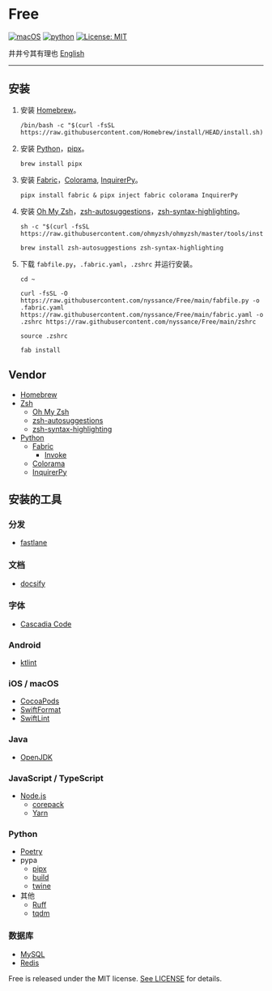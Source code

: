 # Free

[![macOS](https://img.shields.io/badge/macOS-14-blue)](https://www.apple.com/macos/monterey/)
[![python](https://img.shields.io/badge/python-3.12-blue)](https://www.python.org)
[![License: MIT](https://img.shields.io/badge/license-MIT-green)](https://opensource.org/licenses/MIT)

井井兮其有理也 [English](https://github.com/nyssance/Free/blob/main/README.md)

---

## 安装

1. 安装 [Homebrew]。

    ```shell
    /bin/bash -c "$(curl -fsSL https://raw.githubusercontent.com/Homebrew/install/HEAD/install.sh)"
    ```

2. 安装 [Python]，[pipx]。

    ```shell
    brew install pipx
    ```

3. 安装 [Fabric]，[Colorama], [InquirerPy]。

    ```shell
    pipx install fabric & pipx inject fabric colorama InquirerPy
    ```

4. 安装 [Oh My Zsh]，[zsh-autosuggestions]，[zsh-syntax-highlighting]。

    ```shell
    sh -c "$(curl -fsSL https://raw.githubusercontent.com/ohmyzsh/ohmyzsh/master/tools/install.sh)"
    ```

    ```shell
    brew install zsh-autosuggestions zsh-syntax-highlighting
    ```

5. 下载 `fabfile.py`，`.fabric.yaml`，`.zshrc` 并运行安装。

    ```shell
    cd ~
    ```

    ```shell
    curl -fsSL -O https://raw.githubusercontent.com/nyssance/Free/main/fabfile.py -o .fabric.yaml https://raw.githubusercontent.com/nyssance/Free/main/fabric.yaml -o .zshrc https://raw.githubusercontent.com/nyssance/Free/main/zshrc
    ```

    ```shell
    source .zshrc
    ```

    ```shell
    fab install
    ```

## Vendor

- [Homebrew]
- [Zsh](https://www.zsh.org)
  - [Oh My Zsh]
  - [zsh-autosuggestions]
  - [zsh-syntax-highlighting]
- [Python]
  - [Fabric]
    - [Invoke](https://www.pyinvoke.org)
  - [Colorama]
  - [InquirerPy]

## 安装的工具

### 分发

- [fastlane](https://fastlane.tools)

### 文档

- [docsify](https://docsify.js.org/#/zh-cn/)

### 字体

- [Cascadia Code](https://github.com/microsoft/cascadia-code)

### Android

- [ktlint](https://github.com/pinterest/ktlint)

### iOS / macOS

- [CocoaPods](https://cocoapods.org)
- [SwiftFormat](https://github.com/nicklockwood/SwiftFormat)
- [SwiftLint](https://github.com/realm/SwiftLint)

### Java

- [OpenJDK](https://openjdk.java.net)

### JavaScript / TypeScript

- [Node.js](https://nodejs.org)
  - [corepack](https://github.com/nodejs/corepack)
  - [Yarn](https://yarnpkg.com)

### Python

- [Poetry](https://python-poetry.org)
- pypa
  - [pipx]
  - [build](https://github.com/pypa/build)
  - [twine](https://github.com/pypa/twine)
- 其他
  - [Ruff](https://github.com/astral-sh/ruff)
  - [tqdm](https://github.com/tqdm/tqdm)

### 数据库

- [MySQL](https://www.mysql.com)
- [Redis](https://redis.io)

Free is released under the MIT license. [See LICENSE](https://github.com/nyssance/Free/blob/main/LICENSE) for details.

[HomeBrew]: https://brew.sh/index_zh-cn
[Oh My Zsh]: https://ohmyz.sh
[zsh-autosuggestions]: https://github.com/zsh-users/zsh-autosuggestions
[zsh-syntax-highlighting]: https://github.com/zsh-users/zsh-syntax-highlighting
[Python]: https://www.python.org
[pipx]: https://pipx.pypa.io
[Fabric]: https://www.fabfile.org
[Colorama]: https://github.com/tartley/colorama
[InquirerPy]: https://github.com/kazhala/InquirerPy
